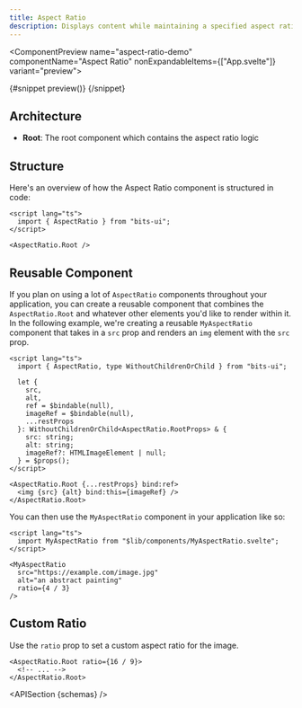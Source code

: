```yaml
---
title: Aspect Ratio
description: Displays content while maintaining a specified aspect ratio.
---
```


<script>
	import { APISection, ComponentPreview, AspectRatioDemo } from '$lib/components/index.js'
	let { schemas } = $props()
</script>

<ComponentPreview name="aspect-ratio-demo" componentName="Aspect Ratio" nonExpandableItems={["App.svelte"]} variant="preview">

{#snippet preview()}
<AspectRatioDemo />
{/snippet}

</ComponentPreview>

## Architecture

- **Root**: The root component which contains the aspect ratio logic

## Structure

Here's an overview of how the Aspect Ratio component is structured in code:

```svelte
<script lang="ts">
  import { AspectRatio } from "bits-ui";
</script>

<AspectRatio.Root />
```

## Reusable Component

If you plan on using a lot of `AspectRatio` components throughout your application, you can create a reusable component that combines the `AspectRatio.Root` and whatever other elements you'd like to render within it. In the following example, we're creating a reusable `MyAspectRatio` component that takes in a `src` prop and renders an `img` element with the `src` prop.

```svelte title="MyAspectRatio.svelte"
<script lang="ts">
  import { AspectRatio, type WithoutChildrenOrChild } from "bits-ui";

  let {
    src,
    alt,
    ref = $bindable(null),
    imageRef = $bindable(null),
    ...restProps
  }: WithoutChildrenOrChild<AspectRatio.RootProps> & {
    src: string;
    alt: string;
    imageRef?: HTMLImageElement | null;
  } = $props();
</script>

<AspectRatio.Root {...restProps} bind:ref>
  <img {src} {alt} bind:this={imageRef} />
</AspectRatio.Root>
```

You can then use the `MyAspectRatio` component in your application like so:

```svelte title="+page.svelte"
<script lang="ts">
  import MyAspectRatio from "$lib/components/MyAspectRatio.svelte";
</script>

<MyAspectRatio
  src="https://example.com/image.jpg"
  alt="an abstract painting"
  ratio={4 / 3}
/>
```

## Custom Ratio

Use the `ratio` prop to set a custom aspect ratio for the image.

```svelte /ratio/
<AspectRatio.Root ratio={16 / 9}>
  <!-- ... -->
</AspectRatio.Root>
```

<APISection {schemas} />
